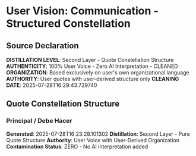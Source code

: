 # User Vision: Communication - Structured Constellation

## Source Declaration
**DISTILLATION LEVEL**: Second Layer - Quote Constellation Structure
**AUTHENTICITY**: 100% User Voice - Zero AI Interpretation - CLEANED
**ORGANIZATION**: Based exclusively on user's own organizational language
**AUTHORITY**: User quotes with user-derived structure only
**CLEANING DATE**: 2025-07-28T16:29:43.729740

## Quote Constellation Structure

### Principal / Debe Hacer

**Generated**: 2025-07-28T16:23:28.101302
**Distillation**: Second Layer - Pure Quote Structure
**Authority**: User Voice with User-Derived Organization
**Contamination Status**: ZERO - No AI interpretation added
